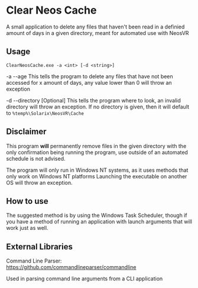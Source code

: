 # Clear Neos Cache

A small application to delete any files that haven't been read in a definied amount of days in a given directory, meant for automated use with NeosVR

## Usage

`ClearNeosCache.exe -a <int> [-d <string>]`

-a --age This tells the program to delete any files that have not been accessed for x amount of days, any value lower than 0 will throw an exception

-d --directory    [Optional] This tells the program where to look, an invalid directory will throw an exception.
If no directory is given, then it will default to `%temp%\Solarix\NeosVR\Cache`

## Disclaimer

This program **will** permanently remove files in the given directory with the only confirmation being running the program, use outside of an automated schedule is not advised.

The program will only run in Windows NT systems, as it uses methods that only work on Windows NT platforms
Launching the executable on another OS will throw an exception.

## How to use

The suggested method is by using the Windows Task Scheduler, though if you have a method of running an application with launch arguments that will work just as well.


## External Libraries

Command Line Parser: https://github.com/commandlineparser/commandline

Used in parsing command line arguments from a CLI application